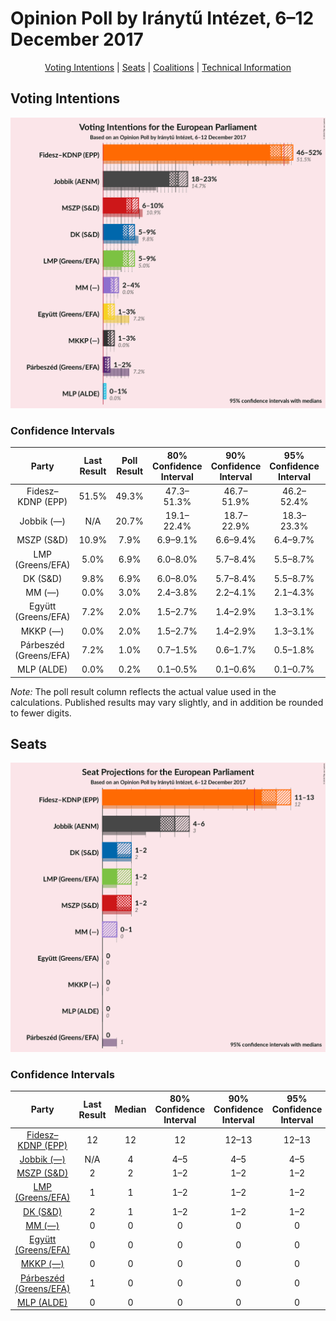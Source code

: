 # Opinion Poll by Iránytű Intézet, 6–12 December 2017

<p align="center"><a href="#voting-intentions">Voting Intentions</a> | <a href="#seats">Seats</a> | <a href="#coalitions">Coalitions</a> | <a href="#technical-information">Technical Information</a></p>

## Voting Intentions

![Graph with voting intentions not yet produced](2017-12-12-IránytűIntézet.png "Voting Intentions")

### Confidence Intervals

| Party | Last Result | Poll Result | 80% Confidence Interval | 90% Confidence Interval | 95% Confidence Interval | 99% Confidence Interval |
|:-----:|:-----------:|:-----------:|:-----------------------:|:-----------------------:|:-----------------------:|:-----------------------:|
| Fidesz–KDNP (EPP) | 51.5% | 49.3% | 47.3–51.3% |46.7–51.9% |46.2–52.4% |45.2–53.4% |
| Jobbik (—) | N/A | 20.7% | 19.1–22.4% |18.7–22.9% |18.3–23.3% |17.6–24.2% |
| MSZP (S&D) | 10.9% | 7.9% | 6.9–9.1% |6.6–9.4% |6.4–9.7% |5.9–10.3% |
| LMP (Greens/EFA) | 5.0% | 6.9% | 6.0–8.0% |5.7–8.4% |5.5–8.7% |5.1–9.2% |
| DK (S&D) | 9.8% | 6.9% | 6.0–8.0% |5.7–8.4% |5.5–8.7% |5.1–9.2% |
| MM (—) | 0.0% | 3.0% | 2.4–3.8% |2.2–4.1% |2.1–4.3% |1.9–4.7% |
| Együtt (Greens/EFA) | 7.2% | 2.0% | 1.5–2.7% |1.4–2.9% |1.3–3.1% |1.1–3.4% |
| MKKP (—) | 0.0% | 2.0% | 1.5–2.7% |1.4–2.9% |1.3–3.1% |1.1–3.4% |
| Párbeszéd (Greens/EFA) | 7.2% | 1.0% | 0.7–1.5% |0.6–1.7% |0.5–1.8% |0.4–2.1% |
| MLP (ALDE) | 0.0% | 0.2% | 0.1–0.5% |0.1–0.6% |0.1–0.7% |0.0–0.9% |

*Note:* The poll result column reflects the actual value used in the calculations. Published results may vary slightly, and in addition be rounded to fewer digits.

## Seats

![Graph with seats not yet produced](2017-12-12-IránytűIntézet-seats.png "Seats")

### Confidence Intervals

| Party | Last Result | Median | 80% Confidence Interval | 90% Confidence Interval | 95% Confidence Interval | 99% Confidence Interval |
|:-----:|:-----------:|:------:|:-----------------------:|:-----------------------:|:-----------------------:|:-----------------------:|
| <a href="#fidesz–kdnp-(epp)">Fidesz–KDNP (EPP)</a> | 12 | 12 | 12 |12–13 |12–13 |11–13 |
| <a href="#jobbik-(—)">Jobbik (—)</a> | N/A | 4 | 4–5 |4–5 |4–5 |4–6 |
| <a href="#mszp-(s&d)">MSZP (S&D)</a> | 2 | 2 | 1–2 |1–2 |1–2 |1–2 |
| <a href="#lmp-(greens/efa)">LMP (Greens/EFA)</a> | 1 | 1 | 1–2 |1–2 |1–2 |1–2 |
| <a href="#dk-(s&d)">DK (S&D)</a> | 2 | 1 | 1–2 |1–2 |1–2 |1–2 |
| <a href="#mm-(—)">MM (—)</a> | 0 | 0 | 0 |0 |0 |0–1 |
| <a href="#együtt-(greens/efa)">Együtt (Greens/EFA)</a> | 0 | 0 | 0 |0 |0 |0 |
| <a href="#mkkp-(—)">MKKP (—)</a> | 0 | 0 | 0 |0 |0 |0 |
| <a href="#párbeszéd-(greens/efa)">Párbeszéd (Greens/EFA)</a> | 1 | 0 | 0 |0 |0 |0 |
| <a href="#mlp-(alde)">MLP (ALDE)</a> | 0 | 0 | 0 |0 |0 |0 |

